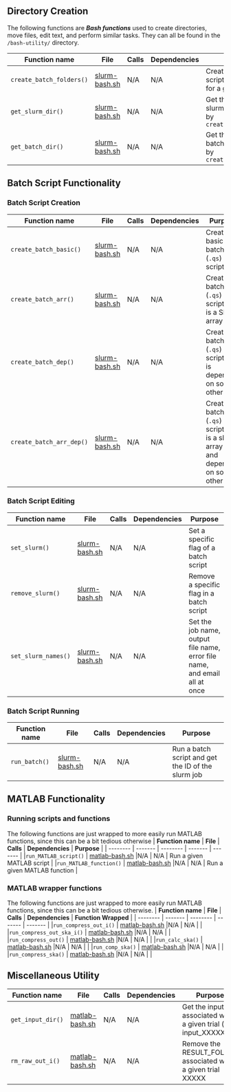 ## Directory Creation
The following functions are ***Bash functions*** used to create directories, move files, edit text, and perform similar tasks. They can all be found in the `/bash-utility/` directory.

| **Function name** | **File** | **Calls** | **Dependencies** | **Purpose**  |
| -------- | ------- | -------- | ------- | ------- |
|`create_batch_folders()` | [slurm-bash.sh](bash-utility/slurm-bash.sh) |N/A | N/A | Create folders for batch scripts and slurm logs for a given run |
|`get_slurm_dir()` | [slurm-bash.sh](bash-utility/slurm-bash.sh) |N/A | N/A | Get the name of the slurm directory created by `create_batch_folders()`|
|`get_batch_dir()` | [slurm-bash.sh](bash-utility/slurm-bash.sh) | N/A | N/A | Get the name of the batch directory created by `create_batch_folders()`  |

## Batch Script Functionality
### Batch Script Creation
| **Function name** | **File** | **Calls** | **Dependencies** | **Purpose**  |
| -------- | ------- | -------- | ------- | ------- |
|`create_batch_basic()` | [slurm-bash.sh](bash-utility/slurm-bash.sh) |N/A | N/A | Create a basic batch (`.qs`) script |
| `create_batch_arr()` | [slurm-bash.sh](bash-utility/slurm-bash.sh) |N/A | N/A | Create a batch (`.qs`) script that is a Slurm array job|
|`create_batch_dep()` | [slurm-bash.sh](bash-utility/slurm-bash.sh) | N/A | N/A | Create a batch (`.qs`) script that is dependent on some other job  |
|`create_batch_arr_dep()` | [slurm-bash.sh](bash-utility/slurm-bash.sh) |N/A | N/A | Create a batch (`.qs`) script that is a slurm array job and dependent on some other job|


### Batch Script Editing
| **Function name** | **File** | **Calls** | **Dependencies** | **Purpose**  |
| -------- | ------- | -------- | ------- | ------- |
|`set_slurm()` | [slurm-bash.sh](bash-utility/slurm-bash.sh) |N/A | N/A | Set a specific flag of a batch script |
|`remove_slurm()` | [slurm-bash.sh](bash-utility/slurm-bash.sh) |N/A | N/A | Remove a specific flag in a batch script |
|`set_slurm_names()` | [slurm-bash.sh](bash-utility/slurm-bash.sh) |N/A | N/A | Set the job name, output file name, error file name, and email all at once|

### Batch Script Running
| **Function name** | **File** | **Calls** | **Dependencies** | **Purpose**  |
| -------- | ------- | -------- | ------- | ------- |
|`run_batch()` | [slurm-bash.sh](bash-utility/slurm-bash.sh) |N/A | N/A | Run a batch script and get the ID of the slurm job |

## MATLAB Functionality
### Running scripts and functions
The following functions are just wrapped to more easily run MATLAB functions, since this can be a bit tedious otherwise
| **Function name** | **File** | **Calls** | **Dependencies** | **Purpose**  |
| -------- | ------- | -------- | ------- | ------- |
|`run_MATLAB_script()` | [matlab-bash.sh](bash-utility/matlab-bash.sh) |N/A | N/A | Run a given MATLAB script |
|`run_MATLAB_function()` | [matlab-bash.sh](bash-utility/matlab-bash.sh) |N/A | N/A | Run a given MATLAB function |

### MATLAB wrapper functions
The following functions are just wrapped to more easily run MATLAB functions, since this can be a bit tedious otherwise.
| **Function name** | **File** | **Calls** | **Dependencies** | **Function Wrapped**  |
| -------- | ------- | -------- | ------- | ------- |
|`run_compress_out_i()` | [matlab-bash.sh](bash-utility/matlab-bash.sh) |N/A | N/A |  |
|`run_compress_out_ska_i()` | [matlab-bash.sh](bash-utility/matlab-bash.sh) |N/A | N/A |  |
|`run_compress_out()` | [matlab-bash.sh](bash-utility/matlab-bash.sh) |N/A | N/A |  |
|`run_calc_ska()` | [matlab-bash.sh](bash-utility/matlab-bash.sh) |N/A | N/A |  |
|`run_comp_ska()` | [matlab-bash.sh](bash-utility/matlab-bash.sh) |N/A | N/A |  |
|`run_compress_ska()` | [matlab-bash.sh](bash-utility/matlab-bash.sh) |N/A | N/A |  |

## Miscellaneous Utility
| **Function name** | **File** | **Calls** | **Dependencies** | **Purpose**  |
| -------- | ------- | -------- | ------- | ------- |
|`get_input_dir()` | [matlab-bash.sh](bash-utility/matlab-bash.sh) |N/A | N/A | Get the input file associated with a given trial (ie- input_XXXXX.txt) |
|`rm_raw_out_i()` | [matlab-bash.sh](bash-utility/matlab-bash.sh) |N/A | N/A | Remove the RESULT_FOLDER associated with a given trial XXXXX |